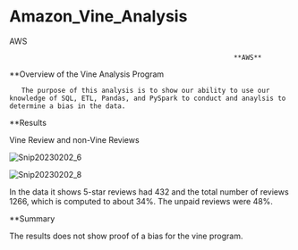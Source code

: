 # Amazon_Vine_Analysis
AWS



                                                            **AWS**
                                                            
                                                            
 **Overview of the Vine Analysis Program

       The purpose of this analysis is to show our ability to use our knowledge of SQL, ETL, Pandas, and PySpark to conduct and anaylsis to determine a bias in the data. 
       
       
**Results

  Vine Review and non-Vine Reviews

   ![Snip20230202_6](https://user-images.githubusercontent.com/112818881/216514110-51ade622-a34f-4c51-a10d-d9cf8ed8477e.png)

   ![Snip20230202_8](https://user-images.githubusercontent.com/112818881/216514130-c074f0a8-c1bf-42d1-9832-e3b303900d36.png)
   
 
 In the data it shows 5-star reviews had 432 and the total number of reviews 1266, which is computed to about 34%. The unpaid reviews were 48%.
 
 **Summary
   
   The results does not show proof of a bias for the vine program. 
